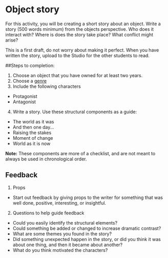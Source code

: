 # Object story

For this activity, you will be creating a short story about an object. Write a story (500 words minimum) from the objects perspective. Who does it interact with? Where is does the story take place? What conflict might arise?

This is a first draft, do not worry about making it perfect. When you have written the story, upload to the Studio for the other students to read.

##Steps to completion:

1. Choose an object that you have owned for at least two years.
2. Choose a [genre](https://en.wikipedia.org/wiki/List_of_genres)
3. Include the following characters
  - Protagonist
  - Antagonist
4. Write a story. Use these structural components as a guide:
  - The world as it was
  - And then one day...
  - Raising the stakes
  - Moment of change
  - World as it is now

**Note:** These components are more of a checklist, and are not meant to always be used in chronological order. 

## Feedback

1. Props 
  - Start out feedback by giving props to the writer for something that was well done, positive, interesting, or insightful.
2. Questions to help guide feedback
  - Could you easily identify the structural elements?
  - Could something be added or changed to increase dramatic contrast?
  - What are some themes you found in the story?
  -  Did something unexpected happen in the story, or did you think it was about one thing, and then it became about another?
  -  What do you think motivated the characters?